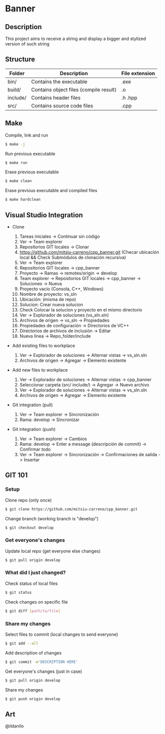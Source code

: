 # Banner
## Description
This project aims to receive a string and display a bigger and stylized version of such string

## Structure
Folder | Description | File extension
------ | ----------- | --------------
bin/   | Contains the executable | .exe    
build/ | Contains object files (compile result) | .o 
include/ | Contains header files | .h .hpp
src/   | Contains source code files | .cpp

## Make
Compile, link and run 
```bash
$ make -j 
```
         
Run previous executable
```bash
$ make run
```
      
Erase previous executable
```bash
$ make clean
```
        
Erase previous executable and compiled files
```bash
$ make hardclean
```

## Visual Studio Integration
* Clone
  1. Tareas iniciales -> Continuar sin código
  2. Ver -> Team explorer
  3. Repositorios GIT locales -> Clonar
  4. https://github.com/mitsiu-carreno/cpp_banner.git (Checar ubicación local && Check Submódulos de clonación recursiva)
  5. Ver -> Team explorer
  6. Repositorios GIT locales -> cpp_banner
  7. Proyecto -> Ramas -> remotes/origin -> develop
  8. Team explorer -> Repositorios GIT locales -> cpp_banner -> Soluciones -> Nueva
  9. Proyecto vacío (Consola, C++, Windows)
  10. Nombre de proyecto: vs_sln
  11. Ubicación: (misma de repo)
  12. Solucion: Crear nueva solucion
  13. Check Colocar la solucion y proyecto en el mismo directorio
  14. Ver -> Explorador de soluciones (vs_sln.sln)
  15. Archivos de origen -> vs_sln -> Propiedades
  16. Propiedades de configuración -> Directorios de VC++ 
  17. Directorios de archivos de inclusión -> Editar
  18. Nueva línea -> Repo_folder/include

* Add existing files to workplace
  1. Ver -> Explorador de soluciones -> Alternar vistas -> vs_sln.sln
  2. Archivos de origen -> Agregar -> Elemento existente

* Add new files to workplace
  1. Ver -> Explorador de soluciones -> Alternar vistas -> cpp_banner
  2. Seleccionar carpeta (src/ include/) -> Agregar -> Nuevo archivo
  3. Ver -> Explorador de soluciones -> Alternar vistas -> vs_sln.sln
  4. Archivos de origen -> Agregar -> Elemento existente

* Git integration (pull)
  1. Ver -> Team explorer -> Sincronización
  2. Rama: develop -> Sincronizar

* Git integration (push)
  1. Ver -> Team explorer -> Cambios
  2. Rama: develop -> Enter a message (descripción de commit) -> Confirmar todo
  3. Ver -> Team explorer -> Sincronización -> Confirmaciones de salida -> Insertar

## GIT 101
### Setup
Clone repo (only once)
```bash
$ git clone https://github.com/mitsiu-carreno/cpp_banner.git
```

Change branch (working branch is "develop")
```bash
$ git checkout develop
```

### Get everyone's changes
Update local repo (get everyone else changes)
```bash
$ git pull origin develop
```

### What did I just changed?
Check status of local files 
```bash
$ git status
```

Check changes on specific file
```bash
$ git diff [path/to/file]
```

### Share my changes
Select files to commit (local changes to send everyone)
```bash
$ git add --all
```

Add description of changes
```bash
$ git commit -m'DESCRIPTION HERE'
```

Get everyone's changes (just in case)
```bash
$ git pull origin develop
```

Share my changes
```bash
$ git push origin develop
``` 

## Art
@ildanilo

